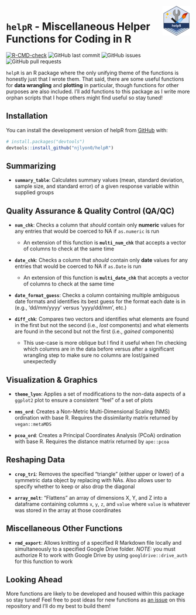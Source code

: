 
<!-- README.md is generated from README.Rmd. Please edit that file -->

<img src = "man/figures/helpR_hex.png" align = "right" width = "15%"/>

# `helpR` - Miscellaneous Helper Functions for Coding in R

<!-- badges: start -->

[![R-CMD-check](https://github.com/njlyon0/helpR/workflows/R-CMD-check/badge.svg)](https://github.com/njlyon0/helpR/actions)
![GitHub last
commit](https://img.shields.io/github/last-commit/njlyon0/helpR)
![GitHub issues](https://img.shields.io/github/issues-raw/njlyon0/helpR)
![GitHub pull
requests](https://img.shields.io/github/issues-pr/njlyon0/helpR)

<!-- badges: end -->

`helpR` is an R package where the only unifying theme of the functions
is honestly just that I wrote them. That said, there are some useful
functions for **data wrangling** and **plotting** in particular, though
functions for other purposes are also included. I’ll add functions to
this package as I write more orphan scripts that I hope others might
find useful so stay tuned!

## Installation

You can install the development version of helpR from
[GitHub](https://github.com/) with:

``` r
# install.packages("devtools")
devtools::install_github("njlyon0/helpR")
```

## Summarizing

- **`summary_table`**: Calculates summary values (mean, standard
  deviation, sample size, and standard error) of a given response
  variable within supplied groups

## Quality Assurance & Quality Control (QA/QC)

- **`num_chk`**: Checks a column that *should* contain only **numeric**
  values for any entries that would be coerced to NA if `as.numeric` is
  run

  - An extension of this function is **`multi_num_chk`** that accepts a
    vector of columns to check at the same time

- **`date_chk`**: Checks a column that *should* contain only **date**
  values for any entries that would be coerced to NA if `as.Date` is run

  - An extension of this function is **`multi_date_chk`** that accepts a
    vector of columns to check at the same time

- **`date_format_guess`**: Checks a column containing multiple ambiguous
  date formats and identifies its best guess for the format each date is
  in (e.g., ‘dd/mm/yyyy’ versus ‘yyyy/dd/mm’, etc.)

- **`diff_chk`**: Compares two vectors and identifies what elements are
  found in the first but not the second (i.e., *lost* components) and
  what elements are found in the second but not the first (i.e.,
  *gained* components)

  - This use-case is more oblique but I find it useful when I’m checking
    which columns are in the data before versus after a significant
    wrangling step to make sure no columns are lost/gained unexpectedly

## Visualization & Graphics

- **`theme_lyon`**: Applies a set of modifications to the non-data
  aspects of a `ggplot2` plot to ensure a consistent “feel” of a set of
  plots

- **`nms_ord`**: Creates a Non-Metric Multi-Dimensional Scaling (NMS)
  ordination with base R. Requires the dissimilarity matrix returned by
  `vegan::metaMDS`

- **`pcoa_ord`**: Creates a Principal Coordinates Analysis (PCoA)
  ordination with base R. Requires the distance matrix returned by
  `ape::pcoa`

## Reshaping Data

- **`crop_tri`**: Removes the specified “triangle” (either upper or
  lower) of a symmetric data object by replacing with NAs. Also allows
  user to specify whether to keep or also drop the diagonal

- **`array_melt`**: “Flattens” an array of dimensions X, Y, and Z into a
  dataframe containing columns `x`, `y`, `z`, and `value` where `value`
  is whatever was stored in the array at those coordinates

## Miscellaneous Other Functions

- **`rmd_export`**: Allows knitting of a specified R Markdown file
  locally and simultaneously to a specified Google Drive folder. *NOTE:*
  you must authorize R to work with Google Drive by using
  `googldrive::drive_auth` for this function to work

## Looking Ahead

More functions are likely to be developed and housed within this package
so stay tuned! Feel free to post ideas for new functions as [an
issue](https://github.com/njlyon0/helpR/issues) on this repository and
I’ll do my best to build them!
